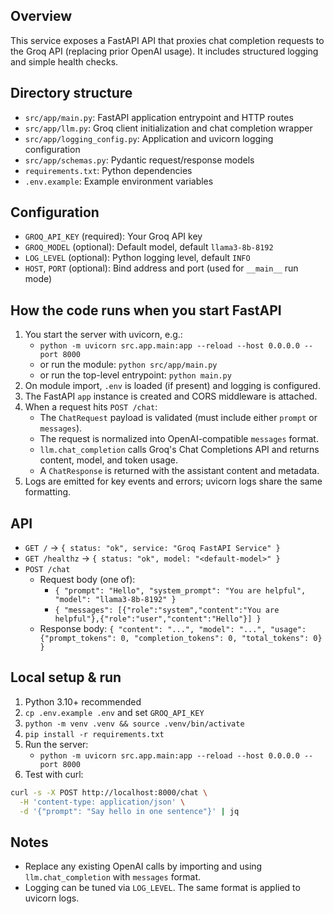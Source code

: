 ## Overview

This service exposes a FastAPI API that proxies chat completion requests to the Groq API (replacing prior OpenAI usage). It includes structured logging and simple health checks.

## Directory structure

- `src/app/main.py`: FastAPI application entrypoint and HTTP routes
- `src/app/llm.py`: Groq client initialization and chat completion wrapper
- `src/app/logging_config.py`: Application and uvicorn logging configuration
- `src/app/schemas.py`: Pydantic request/response models
- `requirements.txt`: Python dependencies
- `.env.example`: Example environment variables

## Configuration

- `GROQ_API_KEY` (required): Your Groq API key
- `GROQ_MODEL` (optional): Default model, default `llama3-8b-8192`
- `LOG_LEVEL` (optional): Python logging level, default `INFO`
- `HOST`, `PORT` (optional): Bind address and port (used for `__main__` run mode)

## How the code runs when you start FastAPI

1. You start the server with uvicorn, e.g.:
   - `python -m uvicorn src.app.main:app --reload --host 0.0.0.0 --port 8000`
   - or run the module: `python src/app/main.py`
   - or run the top-level entrypoint: `python main.py`
2. On module import, `.env` is loaded (if present) and logging is configured.
3. The FastAPI `app` instance is created and CORS middleware is attached.
4. When a request hits `POST /chat`:
   - The `ChatRequest` payload is validated (must include either `prompt` or `messages`).
   - The request is normalized into OpenAI-compatible `messages` format.
   - `llm.chat_completion` calls Groq's Chat Completions API and returns content, model, and token usage.
   - A `ChatResponse` is returned with the assistant content and metadata.
5. Logs are emitted for key events and errors; uvicorn logs share the same formatting.

## API

- `GET /` → `{ status: "ok", service: "Groq FastAPI Service" }`
- `GET /healthz` → `{ status: "ok", model: "<default-model>" }`
- `POST /chat`
  - Request body (one of):
    - `{ "prompt": "Hello", "system_prompt": "You are helpful", "model": "llama3-8b-8192" }`
    - `{ "messages": [{"role":"system","content":"You are helpful"},{"role":"user","content":"Hello"}] }`
  - Response body: `{ "content": "...", "model": "...", "usage": {"prompt_tokens": 0, "completion_tokens": 0, "total_tokens": 0} }`

## Local setup & run

1. Python 3.10+ recommended
2. `cp .env.example .env` and set `GROQ_API_KEY`
3. `python -m venv .venv && source .venv/bin/activate`
4. `pip install -r requirements.txt`
5. Run the server:
   - `python -m uvicorn src.app.main:app --reload --host 0.0.0.0 --port 8000`
6. Test with curl:
```bash
curl -s -X POST http://localhost:8000/chat \
  -H 'content-type: application/json' \
  -d '{"prompt": "Say hello in one sentence"}' | jq
```

## Notes

- Replace any existing OpenAI calls by importing and using `llm.chat_completion` with `messages` format.
- Logging can be tuned via `LOG_LEVEL`. The same format is applied to uvicorn logs.